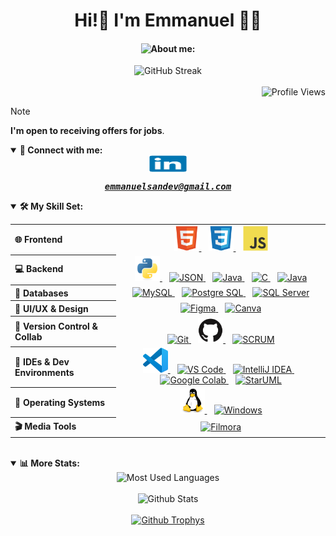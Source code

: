 <h1 align="center">Hi!👋 I'm Emmanuel 👨‍💻</h1>

<h4 align="center">
<img src="https://readme-typing-svg.demolab.com?font=Quicksand&weight=500&size=19&letterSpacing=2px&duration=2700&pause=700&color=EBEBFF&background=432956&vCenter=true&width=870&height=50&separator=%3C&lines=+++%F0%9F%A7%A0I+am+a+philomath:+A+lover+of+learning.%3C%F0%9F%9A%80Part+coder,+part+creator,+full-time+problem-solver.%3C%F0%9F%9A%97I+am+a+go-getter,+committed+to+continuous+learning.%3C%F0%9F%94%8DForever+curious,+forever+building+I+turn+challenges+into+opportunities.%3C%F0%9F%92%ABDriven+by+passion,+powered+by+learning+I+grow+with+every+line+of+code.%3C%F0%9F%8F%A1Builder+of+systems,+breaker+of+limits+I+evolve+with+every+challenge." alt="About me:">
</h4>

<div align="center">
<img src="https://github-readme-streak-stats.herokuapp.com?user=emmanuelsan01&exclude_days=Sun,Sat&theme=sunset-gradient&hide_border=true&border_radius=7&date_format=M%20j%5B%2C%20Y%5D&card_width=910&card_height=210&background=13%2C087CFA%2CFE2857" alt="GitHub Streak"/>
</div>

<br>

<div align="right">
  <img src="https://komarev.com/ghpvc/?username=emmanuelsan01&label=Profile%20Views&color=8352A9&style=flat" alt="Profile Views" height="27" width="142"/>
</div>

>[!NOTE]
>**I'm open to receiving offers for jobs**.

<details open>
  <summary><strong>📲 Connect with me:</strong></summary>
  <div align="center">
    <a href="https://www.linkedin.com/in/emmanuelsan01" target="blank">
      <img align="center" src="https://raw.githubusercontent.com/devicons/devicon/master/icons/linkedin/linkedin-original.svg" alt="LinkedIn" height="27" width="62"/>
    </a>
  </div>
  <p align="center">
    <a href="https://mail.google.com/mail/u/0/?fs=1&tf=cm&to=emmanuelsandev@gmail.com&su=Hi,+dear+Emmanuel.&body=I+want+to+contact+you+to…"><i><tt><b>emmanuelsandev@gmail.com</b></i></tt></a>
</details>

<details open>
  <summary><strong>🛠️ My Skill Set:</strong></summary>
  <table align="center" cellpadding="10">
    <tr>
      <th align="left">🌐 Frontend</th>
      <td align="center">
        <a href="https://developer.mozilla.org/en-US/docs/Web/HTML" target="_blank" rel="noreferrer">
          <img src="https://raw.githubusercontent.com/devicons/devicon/master/icons/html5/html5-original.svg" alt="HTML5" width="40"/>
        </a>
        &nbsp;&nbsp;
        <a href="https://developer.mozilla.org/en-US/docs/Web/CSS" target="_blank" rel="noreferrer">
          <img src="https://raw.githubusercontent.com/devicons/devicon/master/icons/css3/css3-original.svg" alt="CSS3" width="40"/>
        </a>
        &nbsp;&nbsp;
        <a href="https://developer.mozilla.org/es/docs/Web/JavaScript" target="_blank" rel="noreferrer">
          <img src="https://raw.githubusercontent.com/devicons/devicon/master/icons/javascript/javascript-original.svg" alt="JavaScript" width="40"/>
        </a>
      </td>
    </tr>
    <tr>
      <th align="left">💻 Backend</th>
      <td align="center">
        <a href="https://www.python.org/" target="_blank" rel="noreferrer">
          <img src="https://raw.githubusercontent.com/devicons/devicon/master/icons/python/python-original.svg" alt="Python" width="40"/>
        </a>
        &nbsp;&nbsp;
        <a href="https://www.json.org/json-es.html" target="_blank" rel="noreferrer">
          <img src="https://www.json.org/img/json160.gif" alt="JSON" width="40"/>
        </a>
        &nbsp;&nbsp;
        <a href="https://www.json.org/json-es.html" target="_blank" rel="noreferrer">
          <img src="https://cdn-icons-png.flaticon.com/512/226/226777.png" alt="Java" width="40"/>
        </a>
        &nbsp;&nbsp;
        <a href="https://www.gnu.org/software/gnu-c-manual/" target="_blank" rel="noreferrer">
          <img src="https://www.ingenioempresa.com/wp-content/uploads/2022/09/C-Language.png" alt="C" width="40"/>
        </a>
        &nbsp;&nbsp;
        <a href="https://isocpp.org/" target="_blank" rel="noreferrer">
          <img src="https://upload.wikimedia.org/wikipedia/commons/thumb/1/18/ISO_C%2B%2B_Logo.svg/640px-ISO_C%2B%2B_Logo.svg.png" alt="Java" width="40"/>
        </a>
      </td>
    </tr>
          <th align="left">💾 Databases</th>
      <td align="center">
        <a href="https://www.mysql.com/" target="_blank" rel="noreferrer">
          <img src="https://www.mysql.com/common/logos/logo-mysql-170x115.png" alt="MySQL" width="42"/>
        </a>
        &nbsp;&nbsp;
        <a href="https://www.postgresql.org/" target="_blank" rel="noreferrer">
          <img src="https://upload.wikimedia.org/wikipedia/commons/thumb/2/29/Postgresql_elephant.svg/1200px-Postgresql_elephant.svg.png" alt="Postgre SQL" width="42"/>
        </a>
        &nbsp;&nbsp;
        <a href="https://www.microsoft.com/en-us/sql-server" target="_blank" rel="noreferrer">
          <img src="https://www.dataprix.com/files/uploads/103image/logo_sqlserver.png" alt="SQL Server" width="42"/>
        </a>
      </td>
    </tr>
    <tr>
      <th align="left">🎨 UI/UX & Design</th>
      <td align="center">
        <a href="https://www.figma.com/" target="_blank" rel="noreferrer">
          <img src="https://www.vectorlogo.zone/logos/figma/figma-icon.svg" alt="Figma" width="40"/>
        </a>
        &nbsp;&nbsp;
        <a href="https://www.canva.com/" target="_blank" rel="noreferrer">
          <img src="https://freelogopng.com/images/all_img/1656733637logo-canva-png.png" alt="Canva" width="40"/>
        </a>
      </td>
    </tr>
    <tr>
      <th align="left">🔧 Version Control & Collab</th>
      <td align="center">
        <a href="https://git-scm.com/" target="_blank" rel="noreferrer">
          <img src="https://www.vectorlogo.zone/logos/git-scm/git-scm-icon.svg" alt="Git" width="40"/>
        </a>
        &nbsp;&nbsp;
        <a href="https://github.com/" target="_blank" rel="noreferrer">
          <img src="https://raw.githubusercontent.com/devicons/devicon/master/icons/github/github-original.svg" alt="GitHub" width="40"/>
        </a>
        &nbsp;&nbsp;
        <a href="https://www.scrum.org/" target="_blank" rel="noreferrer">
          <img src="https://images.credly.com/images/db768524-81d9-435e-96fc-33b517e15616/blob.png" alt="SCRUM" width="40"/>
        </a>
      </td>
    </tr>
    <tr>
      <th align="left">💼 IDEs & Dev Environments</th>
      <td align="center">
        <a href="https://code.visualstudio.com/" target="_blank" rel="noreferrer">
          <img src="https://raw.githubusercontent.com/devicons/devicon/master/icons/vscode/vscode-original.svg" alt="VS Code" width="40"/>
        </a>
        &nbsp;&nbsp;
        <a href="https://dbeaver.io/" target="_blank" rel="noreferrer">
          <img src="https://store-images.s-microsoft.com/image/apps.43022.14342653579960902.940fae20-fb9a-47f6-b71d-9bbb99a5e739.d9a5a219-36c3-4fe6-adc0-90ca5ea32dff?h=210" alt="VS Code" width="40"/>
        </a>
        &nbsp;&nbsp;
        <a href="https://www.jetbrains.com/idea/" target="_blank" rel="noreferrer">
          <img src="https://upload.wikimedia.org/wikipedia/commons/thumb/e/ef/JetBrains_IntelliJ_IDEA_Product_Icon.svg/1200px-JetBrains_IntelliJ_IDEA_Product_Icon.svg.png" alt="IntelliJ IDEA" width="40"/>
        </a>
        &nbsp;&nbsp;
        <a href="https://netbeans.apache.org/front/main/index.html" target="_blank" rel="noreferrer">
          <img src="https://upload.wikimedia.org/wikipedia/commons/thumb/9/98/Apache_NetBeans_Logo.svg/1200px-Apache_NetBeans_Logo.svg.png" alt="Google Colab" width="40"/>
        </a>
        &nbsp;&nbsp;
        <a href="https://staruml.io/" target="_blank" rel="noreferrer">
          <img src="https://media.imgcdn.org/repo/2023/03/staruml/staruml-for-macos-logo.png" alt="StarUML" width="40"/>
        </a>
      </td>
    </tr>
    <tr>
      <th align="left">🐧 Operating Systems</th>
      <td align="center">
        <a href="https://www.linux.org/" target="_blank" rel="noreferrer">
          <img src="https://raw.githubusercontent.com/devicons/devicon/master/icons/linux/linux-original.svg" alt="Linux" width="40"/>
        </a>
      &nbsp;&nbsp;
        <a href="https://blogs.windows.com/">
          <img src="https://img.icons8.com/color/512/windows-10.png" alt="Windows" width="40">
        </a>
      </td>
    </tr>
    <tr>
      <th align="left">🎬 Media Tools</th>
      <td align="center">
        <a href="https://filmora.wondershare.net/" target="_blank" rel="noreferrer">
          <img src="https://img.icons8.com/fluent/512/filmora.png" alt="Filmora" width="40"/>
        </a>
      </td>
    </tr>
  </table>
</details>

<br>

<details open>
  <summary><strong>📊 More Stats:</strong></summary>
    <div align="center">
        <img src="https://github-readme-stats.vercel.app/api/top-langs?username=emmanuelsan01&show_icons=true&locale=en&layout=compact&bg_color=DEG,087CFA,FF2957&hide_border=true&text_color=FFFFFF&title_color=E7F702&icon_color=E7F702" alt="Most Used Languages"/>
    </div>
    
  <br>
    
  <div align="center">
        <img src="https://github-readme-stats.vercel.app/api?username=emmanuelsan01&show_icons=true&locale=en&hide=stars,issues&rank_icon=percentile&bg_color=DEG,087CFA,FF2957&hide_border=true&text_color=FFFFFF&title_color=E7F702&icon_color=E7F702" alt="Github Stats"/>
  </div>
    
  <br>
    
  <div align="center">
    <a href="https://github.com/ryo-ma/github-profile-trophy">
      <img src="https://github-profile-trophy.vercel.app/?username=emmanuelsan01&theme=discord&title=-Stars,-Issues,-Reviews&no-frame=true&column=5&no-bg=true" alt="Github Trophys"/>
    </a>
  </div>
</details>
